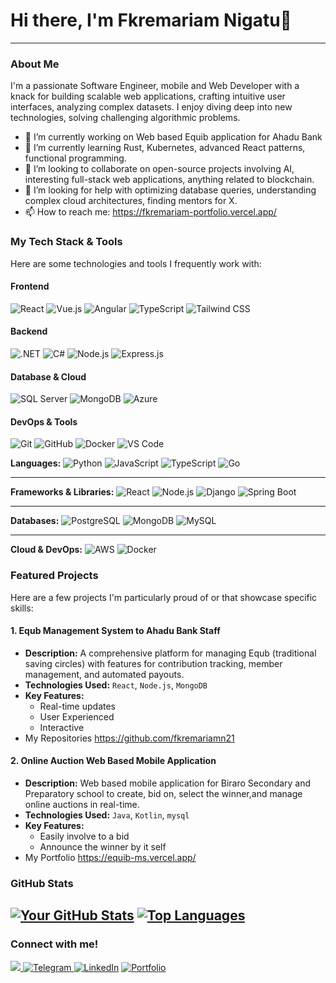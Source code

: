 # Hi there, I'm Fkremariam Nigatu👋

---

### About Me

I'm a passionate Software Engineer, mobile and Web Developer with a knack for building scalable web applications, crafting intuitive user interfaces, analyzing complex datasets. I enjoy diving deep into new technologies, solving challenging algorithmic problems.

- 🔭 I’m currently working on Web based Equib application for Ahadu Bank
- 🌱 I’m currently learning Rust, Kubernetes, advanced React patterns, functional programming.
- 👯 I’m looking to collaborate on open-source projects involving AI, interesting full-stack web applications, anything related to blockchain.
- 🤔 I’m looking for help with optimizing database queries, understanding complex cloud architectures, finding mentors for X.
- 📫 How to reach me: https://fkremariam-portfolio.vercel.app/

### My Tech Stack & Tools

Here are some technologies and tools I frequently work with:
  #### Frontend
  <div>
    <img src="https://img.shields.io/badge/React-20232A?style=for-the-badge&logo=react&logoColor=61DAFB" alt="React" />
    <img src="https://img.shields.io/badge/Vue.js-35495E?style=for-the-badge&logo=vuedotjs&logoColor=4FC08D" alt="Vue.js" />
    <img src="https://img.shields.io/badge/Angular-DD0031?style=for-the-badge&logo=angular&logoColor=white" alt="Angular" />
    <img src="https://img.shields.io/badge/TypeScript-007ACC?style=for-the-badge&logo=typescript&logoColor=white" alt="TypeScript" />
    <img src="https://img.shields.io/badge/Tailwind_CSS-38B2AC?style=for-the-badge&logo=tailwind-css&logoColor=white" alt="Tailwind CSS" />
  </div>
  
  #### Backend
  <div>
    <img src="https://img.shields.io/badge/.NET-512BD4?style=for-the-badge&logo=dotnet&logoColor=white" alt=".NET" />
    <img src="https://img.shields.io/badge/C%23-239120?style=for-the-badge&logo=c-sharp&logoColor=white" alt="C#" />
    <img src="https://img.shields.io/badge/Node.js-339933?style=for-the-badge&logo=nodedotjs&logoColor=white" alt="Node.js" />
    <img src="https://img.shields.io/badge/Express.js-000000?style=for-the-badge&logo=express&logoColor=white" alt="Express.js" />
  </div>

 #### Database & Cloud
  <div>
    <img src="https://img.shields.io/badge/Microsoft%20SQL%20Server-CC2927?style=for-the-badge&logo=microsoft%20sql%20server&logoColor=white" alt="SQL Server" />
    <img src="https://img.shields.io/badge/MongoDB-4EA94B?style=for-the-badge&logo=mongodb&logoColor=white" alt="MongoDB" />
    <img src="https://img.shields.io/badge/Azure-0089D6?style=for-the-badge&logo=microsoft-azure&logoColor=white" alt="Azure" />
  </div>
 
 #### DevOps & Tools
  <div>
    <img src="https://img.shields.io/badge/Git-F05032?style=for-the-badge&logo=git&logoColor=white" alt="Git" />
    <img src="https://img.shields.io/badge/GitHub-100000?style=for-the-badge&logo=github&logoColor=white" alt="GitHub" />
    <img src="https://img.shields.io/badge/Docker-2CA5E0?style=for-the-badge&logo=docker&logoColor=white" alt="Docker" />
    <img src="https://img.shields.io/badge/VS_Code-0078D4?style=for-the-badge&logo=visual%20studio%20code&logoColor=white" alt="VS Code" />
  </div>

**Languages:**
![Python](https://img.shields.io/badge/Python-3776AB?style=for-the-badge&logo=python&logoColor=white)
![JavaScript](https://img.shields.io/badge/JavaScript-F7DF1E?style=for-the-badge&logo=javascript&logoColor=black)
![TypeScript](https://img.shields.io/badge/TypeScript-007ACC?style=for-the-badge&logo=typescript&logoColor=white)
![Go](https://img.shields.io/badge/Go-00ADD8?style=for-the-badge&logo=go&logoColor=white)

---

**Frameworks & Libraries:**
![React](https://img.shields.io/badge/React-61DAFB?style=for-the-badge&logo=react&logoColor=black)
![Node.js](https://img.shields.io/badge/Node.js-339933?style=for-the-badge&logo=node.js&logoColor=white)
![Django](https://img.shields.io/badge/Django-092E20?style=for-the-badge&logo=django&logoColor=white)
![Spring Boot](https://img.shields.io/badge/Spring_Boot-6DB33F?style=for-the-badge&logo=spring-boot&logoColor=white)

---

**Databases:**
![PostgreSQL](https://img.shields.io/badge/PostgreSQL-316192?style=for-the-badge&logo=postgresql&logoColor=white)
![MongoDB](https://img.shields.io/badge/MongoDB-47A248?style=for-the-badge&logo=mongodb&logoColor=white)
![MySQL](https://img.shields.io/badge/MySQL-4479A1?style=for-the-badge&logo=mysql&logoColor=white)

---

**Cloud & DevOps:**
![AWS](https://img.shields.io/badge/AWS-232F3E?style=for-the-badge&logo=amazon-aws&logoColor=white)
![Docker](https://img.shields.io/badge/Docker-2496ED?style=for-the-badge&logo=docker&logoColor=white)
### Featured Projects

Here are a few projects I'm particularly proud of or that showcase specific skills:

#### 1. Equb Management System to Ahadu Bank Staff
- **Description:** A comprehensive platform for managing Equb (traditional saving circles) with features for contribution tracking, member management, and automated payouts.
- **Technologies Used:** `React`, `Node.js`, `MongoDB`
- **Key Features:**
    - Real-time updates
    - User Experienced
    - Interactive
- My Repositories https://github.com/fkremariamn21
#### 2. Online Auction Web Based Mobile Application
- **Description:** Web based mobile application for Biraro Secondary and Preparatory school to create, bid on, select the winner,and manage online auctions in real-time.
- **Technologies Used:** `Java`, `Kotlin`, `mysql`
- **Key Features:**
    - Easily involve to a bid
    - Announce the winner by it self
- My Portfolio https://equib-ms.vercel.app/


### GitHub Stats

[![Your GitHub Stats](https://github-readme-stats.vercel.app/api?username=fkremariamn21&show_icons=true&theme=radical)](https://github.com/anuraghazra/github-readme-stats)
[![Top Languages](https://github-readme-stats.vercel.app/api/top-langs/?username=fkremariamn21&layout=compact&theme=radical)](https://github.com/anuraghazra/github-readme-stats)
---

### Connect with me!

   <a href="mailto:fkrman45@gmail.com">
      <img src="https://img.shields.io/badge/Gmail-D14836?style=for-the-badge&logo=gmail&logoColor=white" />
    </a>
    <a href="https://t.me/Fikr_21N" target="_blank" rel="noopener noreferrer">
  <img src="https://img.shields.io/badge/Telegram-2CA5E0?style=for-the-badge&logo=telegram&logoColor=white" alt="Telegram"/>
</a>
  </div

[![LinkedIn](https://img.shields.io/badge/LinkedIn-0077B5?style=for-the-badge&logo=linkedin&logoColor=white)](https://www.linkedin.com/in/fkremariam-nigatu-1b5392337/)
[![Portfolio](https://img.shields.io/badge/Portfolio-FF5722?style=for-the-badge&logo=wordpress&logoColor=white)](https://fkremariam-portfolio.vercel.app/)
